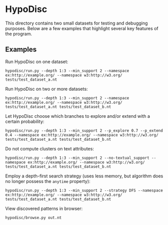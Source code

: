 # HypoDisc

This directory contains two small datasets for testing and debugging purposes. Below are a few examples that highlight several key features of the program.

## Examples

Run HypoDisc on one dataset:

    hypodisc/run.py --depth 1:3 --min_support 2 --namespace ex:http://example.org/ --namespace w3:http://w3.org/ tests/test_dataset_a.nt

Run HypoDisc on two or more datasets:

    hypodisc/run.py --depth 1:3 --min_support 2 --namespace ex:http://example.org/ --namespace w3:http://w3.org/ tests/test_dataset_a.nt tests/test_dataset_b.nt

Let HypoDisc choose which branches to explore and/or extend with a certain probability:

    hypodisc/run.py --depth 1:3 --min_support 2 --p_explore 0.7 --p_extend 0.4 --namespace ex:http://example.org/ --namespace w3:http://w3.org/ tests/test_dataset_a.nt tests/test_dataset_b.nt

Do not compute clusters on text attributes:

    hypodisc/run.py --depth 1:3 --min_support 2 --no-textual_support --namespace ex:http://example.org/ --namespace w3:http://w3.org/ tests/test_dataset_a.nt tests/test_dataset_b.nt

Employ a depth-first search strategy (uses less memory, but algorithm does no longer possess the `anytime` property):

    hypodisc/run.py --depth 1:3 --min_support 2 --strategy DFS --namespace ex:http://example.org/ --namespace w3:http://w3.org/ tests/test_dataset_a.nt tests/test_dataset_b.nt

View discovered patterns in browser:

    hypodisc/browse.py out.nt 
